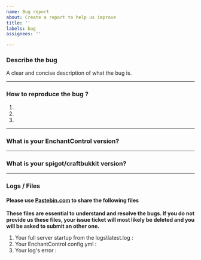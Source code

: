 ```yaml
---
name: Bug report
about: Create a report to help us improve
title: ''
labels: bug
assignees: ''

---
```


### Describe the bug
A clear and concise description of what the bug is.

___

### How to reproduce the bug ?
1.
2.
3.

___

### What is your EnchantControl version?
<!-- Do NOT say "latest". -->

___

### What is your spigot/craftbukkit version?
<!-- Do NOT say "latest". -->

___

### Logs / Files
#### Please use [Pastebin.com] to share the following files

**These files are essential to understand and resolve the bugs. If you do not provide us these files, your issue ticket will most likely be deleted and you will be asked to submit an other one.**

1. Your full server startup from the logs\latest.log :
2. Your EnchantControl config.yml :
3. Your log's error : 





[Pastebin.com]: https://pastebin.com
